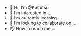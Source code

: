 - 👋 Hi, I’m @Kaitutsu
- 👀 I’m interested in ...
- 🌱 I’m currently learning ...
- 💞️ I’m looking to collaborate on ...
- 📫 How to reach me ...

<!---
Kaitutsu/Kaitutsu is a ✨ special ✨ repository because its `README.md` (this file) appears on your GitHub profile.
You can click the Preview link to take a look at your changes.

Editing the readme file!

New edit on readme file

--->
